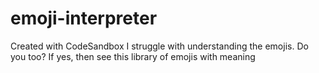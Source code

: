 # emoji-interpreter
Created with CodeSandbox
I struggle with understanding the emojis. Do you too? If yes, then see this library of emojis with meaning
